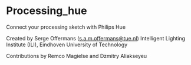 # Processing_hue
Connect your processing sketch with Philips Hue

Created by Serge Offermans (s.a.m.offermans@tue.nl)
Intelligent Lighting Institute (ILI), Eindhoven University of Technology

Contributions by Remco Magielse and Dzmitry Aliakseyeu
